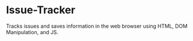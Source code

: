 # Issue-Tracker
Tracks issues and saves information in the web browser using HTML, DOM Manipulation, and JS.

